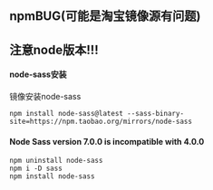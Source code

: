 ## npmBUG(可能是淘宝镜像源有问题)

## 注意node版本!!!

#### node-sass安装

镜像安装node-sass 

```
npm install node-sass@latest --sass-binary-site=https://npm.taobao.org/mirrors/node-sass

```

#### Node Sass version 7.0.0 is incompatible with 4.0.0 

```
npm uninstall node-sass
npm i -D sass
npm install node-sass
```

